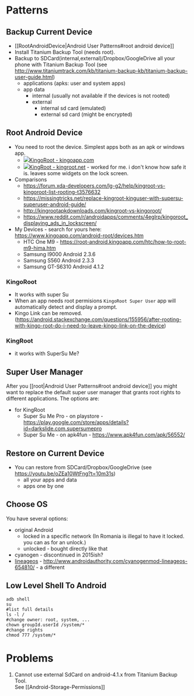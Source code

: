 # Patterns
## Backup Current Device
- [[RootAndroidDevice|Android User Patterns#root android device]]
- Install Titanium Backup Tool (needs root).
- Backup to SDCard(internal,external)/Dropbox/GoogleDrive all your phone with Titanium Backup Tool (see http://www.titaniumtrack.com/kb/titanium-backup-kb/titanium-backup-user-guide.html)
  - applications (apks: user and system apps)
  - app data
    - internal (usually not available if the devices is not rooted)
    - external
      - internal sd card (emulated)
      - external sd card (might be encrypted)
## Root Android Device
- You need to root the device. Simplest apps both as an apk or windows app.
  - ![](https://www.kingoapp.com/static/images/favicon.ico)[KingoRoot - kingoapp.com](https://www.kingoapp.com)
  - ![](https://kingroot.net/inc/uploads/2016/08/KingRoot-Logo.png)[KingRoot - kingroot.net](http://kingroot.net/) - worked for me. i don't know how safe it is. leaves some widgets on the lock screen.
- Comparisons
  - https://forum.xda-developers.com/lg-g2/help/kingroot-vs-kingoroot-list-rooting-t3576632
  - https://missingtricks.net/replace-kingroot-kinguser-with-supersu-superuser-android-guide/
  - http://kingrootapkdownloads.com/kingroot-vs-kingoroot/
  - https://www.reddit.com/r/androidapps/comments/4eglrp/kingoroot_displaying_ads_in_lockscreen/
- My Devices - search for yours here: https://www.kingoapp.com/android-root/devices.htm
  - HTC One M9 - https://root-android.kingoapp.com/htc/how-to-root-m9-hima.htm
  - Samsung I9000 Android 2.3.6
  - Samsung S560 Android 2.3.3
  - Samsung GT-S6310 Android 4.1.2

### KingoRoot
- It works with super Su
- When an app needs root permisions `KingoRoot Super User` app will automatically detect and display a prompt.
- Kingo Link can be removed. (https://android.stackexchange.com/questions/155956/after-rooting-with-kingo-root-do-i-need-to-leave-kingo-link-on-the-device)
### KingRoot
- it works with SuperSu Me?

## Super User Manager
After you [[root|Android User Patterns#root android device]] you might want to replace the default super user manager that grants root rights to different applications.
The options are:
- for KingRoot
  - Super Su Me Pro - on playstore - https://play.google.com/store/apps/details?id=darkslide.com.supersumepro
  - Super Su Me - on apk4fun - https://www.apk4fun.com/apk/56552/

## Restore on Current Device
- You can restore from SDCard/Dropbox/GoogleDrive (see https://youtu.be/oZEa10WtFng?t=10m31s)
  - all your apps and data
  - apps one by one

## Choose OS
You have several options:
- original Android
  - locked in a specific network (In Romania is illegal to have it locked. you can as for an unlock.)
  - unlocked - bought directly like that
- cyanogen - discontinued in 2015ish?
- [lineageos](https://lineageos.org/) - http://www.androidauthority.com/cyanogenmod-lineageos-654810/ - a different 

## Low Level Shell To Android
```
adb shell
su
#list full details
ls -l /
#change owner: root, system, ...
chown groupId.userId /system/*
#change rights
chmod 777 /system/*
```

# Problems
1. Cannot use external SdCard on android-4.1.x from Titanium Backup Tool.  
   See [[Android-Storage-Permissions]]


